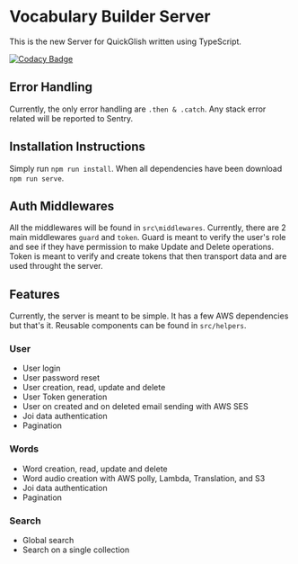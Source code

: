 # Vocabulary Builder Server

This is the new Server for QuickGlish written using TypeScript.

[![Codacy Badge](https://api.codacy.com/project/badge/Grade/a2314469afdc4606a70080fda38f7176)](https://www.codacy.com?utm_source=github.com&amp;utm_medium=referral&amp;utm_content=JoshuaR503/Vocabulary-Builder-Server&amp;utm_campaign=Badge_Grade)

## Error Handling
Currently, the only error handling are `.then & .catch`. Any stack error related will be reported to Sentry.

## Installation Instructions
Simply run `npm run install`.
When all dependencies have been download `npm run serve`.

## Auth Middlewares
All the middlewares will be found in `src\middlewares`. Currently, there are 2 main middlewares `guard` and `token`. Guard is meant to verify the user's role and see if they have permission to make Update and Delete operations. Token is meant to verify and create tokens that then transport data and are used throught the server.

## Features
Currently, the server is meant to be simple. It has a few AWS dependencies but that's it. Reusable components can be found in `src/helpers`.

### User
- User login
- User password reset
- User creation, read, update and delete
- User Token generation
- User on created and on deleted email sending with AWS SES
- Joi data authentication
- Pagination

### Words
- Word creation, read, update and delete
- Word audio creation with AWS polly, Lambda, Translation, and S3
- Joi data authentication
- Pagination

### Search
- Global search
- Search on a single collection
